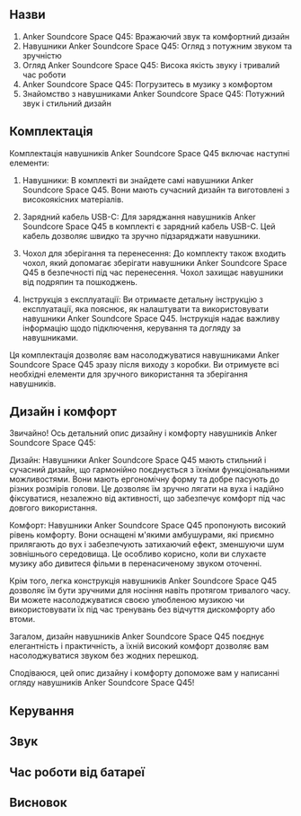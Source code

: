 ## Назви

1. Anker Soundcore Space Q45: Вражаючий звук та комфортний дизайн
2. Навушники Anker Soundcore Space Q45: Огляд з потужним звуком та зручністю
3. Огляд Anker Soundcore Space Q45: Висока якість звуку і тривалий час роботи
4. Anker Soundcore Space Q45: Погрузитесь в музику з комфортом
5. Знайомство з навушниками Anker Soundcore Space Q45: Потужний звук і стильний дизайн

## Комплектація

Комплектація навушників Anker Soundcore Space Q45 включає наступні елементи:

1. Навушники: В комплекті ви знайдете самі навушники Anker Soundcore Space Q45. Вони мають сучасний дизайн та виготовлені з високоякісних матеріалів.

2. Зарядний кабель USB-C: Для заряджання навушників Anker Soundcore Space Q45 в комплекті є зарядний кабель USB-C. Цей кабель дозволяє швидко та зручно підзаряджати навушники.

3. Чохол для зберігання та перенесення: До комплекту також входить чохол, який допомагає зберігати навушники Anker Soundcore Space Q45 в безпечності під час перенесення. Чохол захищає навушники від подряпин та пошкоджень.

4. Інструкція з експлуатації: Ви отримаєте детальну інструкцію з експлуатації, яка пояснює, як налаштувати та використовувати навушники Anker Soundcore Space Q45. Інструкція надає важливу інформацію щодо підключення, керування та догляду за навушниками.

Ця комплектація дозволяє вам насолоджуватися навушниками Anker Soundcore Space Q45 зразу після виходу з коробки. Ви отримуєте всі необхідні елементи для зручного використання та зберігання навушників.

## Дизайн і комфорт

Звичайно! Ось детальний опис дизайну і комфорту навушників Anker Soundcore Space Q45:

Дизайн: Навушники Anker Soundcore Space Q45 мають стильний і сучасний дизайн, що гармонійно поєднується з їхніми функціональними можливостями. Вони мають ергономічну форму та добре пасують до різних розмірів голови. Це дозволяє їм зручно лягати на вуха і надійно фіксуватися, незалежно від активності, що забезпечує комфорт під час довгого використання.

Комфорт: Навушники Anker Soundcore Space Q45 пропонують високий рівень комфорту. Вони оснащені м'якими амбушурами, які приємно прилягають до вух і забезпечують затихаючий ефект, зменшуючи шум зовнішнього середовища. Це особливо корисно, коли ви слухаєте музику або дивитеся фільми в перенасиченому звуком оточенні.

Крім того, легка конструкція навушників Anker Soundcore Space Q45 дозволяє їм бути зручними для носіння навіть протягом тривалого часу. Ви можете насолоджуватися своєю улюбленою музикою чи використовувати їх під час тренувань без відчуття дискомфорту або втоми.

Загалом, дизайн навушників Anker Soundcore Space Q45 поєднує елегантність і практичність, а їхній високий комфорт дозволяє вам насолоджуватися звуком без жодних перешкод.

Сподіваюся, цей опис дизайну і комфорту допоможе вам у написанні огляду навушників Anker Soundcore Space Q45!

## Керування

## Звук

## Час роботи від батареї

## Висновок
